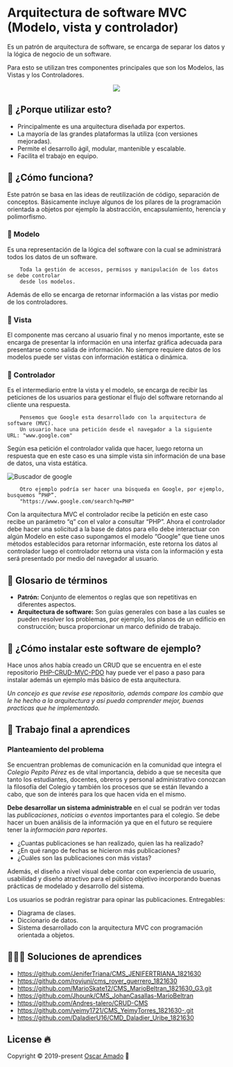 # Arquitectura de software MVC (Modelo, vista y controlador)
Es un patrón de arquitectura de software, se encarga de separar los datos y la lógica de negocio de
un software.

Para esto se utilizan tres componentes principales que son los Modelos, las Vistas y los
Controladores.
   
<p align="center"> 
    <img src="https://udemy-images.s3.amazonaws.com/redactor/raw/2017-09-26_04-11-36-6792e3e35f38e376cbf40cf0303af0d5.png">
</p>


## 📌 ¿Porque utilizar esto?
  * Principalmente es una arquitectura diseñada por expertos.
  * La mayoría de las grandes plataformas la utiliza (con versiones mejoradas).
  * Permite el desarrollo ágil, modular, mantenible y escalable.
  * Facilita el trabajo en equipo.

## 📌 ¿Cómo funciona?
Este patrón se basa en las ideas de reutilización de código, separación de conceptos. 
Básicamente
incluye algunos de los pilares de la programación orientada a objetos por ejemplo la abstracción,
encapsulamiento, herencia y polimorfismo.
  
### 📍 Modelo
Es una representación de la lógica del software con la cual se administrará todos los datos de un
software. 
``` 
    Toda la gestión de accesos, permisos y manipulación de los datos se debe controlar
    desde los modelos. 
``` 
Además de ello se encarga de retornar información a las vistas por medio de los controladores.

### 📍 Vista
El componente mas cercano al usuario final y no menos importante, este se encarga de presentar
la información en una interfaz gráfica adecuada para presentarse como salida de información.
No siempre requiere datos de los modelos puede ser vistas con información estática o dinámica.

### 📍 Controlador
Es el intermediario entre la vista y el modelo, se encarga de recibir las peticiones de los usuarios
para gestionar el flujo del software retornando al cliente una respuesta.

```
    Pensemos que Google esta desarrollado con la arquitectura de software (MVC).
    Un usuario hace una petición desde el navegador a la siguiente URL: "www.google.com"
```

Según esa petición el controlador valida que hacer, luego retorna un respuesta que en este caso es
una simple vista sin información de una base de datos, una vista estática.

![Buscador de google](https://upload.wikimedia.org/wikipedia/commons/9/96/Google_web_search.png)

```
    Otro ejemplo podría ser hacer una búsqueda en Google, por ejemplo, busquemos “PHP”.
    "https://www.google.com/search?q=PHP"
```
Con la arquitectura MVC el controlador recibe la petición en este caso recibe un parámetro “q”
con el valor a consultar “PHP”.
Ahora el controlador debe hacer una solicitud a la base de datos para ello debe interactuar con
algún Modelo en este caso supongamos el modelo “Google” que tiene unos métodos establecidos
para retornar información, este retorna los datos al controlador luego el controlador retorna una
vista con la información y esta será presentado por medio del navegador al usuario.


## 📌 Glosario de términos
* **Patrón:** Conjunto de elementos o reglas que son repetitivas en diferentes aspectos.
* **Arquitectura de software:** Son guías generales con base a las cuales se pueden resolver los
problemas, por ejemplo, los planos de un edificio en construcción; busca proporcionar un marco
definido de trabajo.

## 📌 ¿Cómo instalar este software de ejemplo? 
Hace unos años había creado un CRUD que se encuentra en el este repositorio [PHP-CRUD-MVC-PDO](https://github.com/ofaaoficial/PHP-CRUD-MVC-PDO/) hay puede ver el paso a paso para instalar además un ejemplo más básico de esta arquitectura.

_Un concejo es que revise ese repositorio, además compare los cambio que le he hecho a la arquitectura y así pueda comprender mejor, buenas practicas que he implementado._

## 📐 Trabajo final a aprendices

### Planteamiento del problema

Se encuentran problemas de comunicación en la comunidad que
integra el _Colegio Pepito Pérez_ es de vital importancia, debido a que
se necesita que tanto los estudiantes, docentes, obreros y personal
administrativo conozcan la filosofía del Colegio y también los procesos
que se están llevando a cabo, que son de interés para los que hacen
vida en el mismo.

**Debe desarrollar un sistema administrable** en el cual se podrán ver
todas las _publicaciones_, _noticias_ o _eventos_ importantes para el colegio.
Se debe hacer un buen análisis de la información ya que en el futuro
se requiere tener la _información para reportes_.

* ¿Cuantas publicaciones se han realizado, quien las ha realizado?
* ¿En qué rango de fechas se hicieron más publicaciones?
* ¿Cuáles son las publicaciones con más vistas?

Además, el diseño a nivel visual debe contar con experiencia de
usuario, usabilidad y diseño atractivo para el público objetivo
incorporando buenas prácticas de modelado y desarrollo del sistema.

Los usuarios se podrán registrar para opinar las publicaciones.
Entregables:
* Diagrama de clases.
* Diccionario de datos.
* Sistema desarrollado con la arquitectura MVC con programación orientada a objetos.

## 👨🏻‍💻 Soluciones de aprendices
* https://github.com/JeniferTriana/CMS_JENIFERTRIANA_1821630
* https://github.com/royjuni/cms_royer_guerrero_1821630
* https://github.com/MarioSkate12/CMS_MarioBeltran_1821630_G3.git
* https://github.com/Jhounk/CMS_JohanCasallas-MarioBeltran
* https://github.com/Andres-talero/CRUD-CMS  
* https://github.com/yeimy1721/CMS_YeimyTorres_1821630-.git
* https://github.com/DaladierU16/CMD_Daladier_Uribe_1821630

## License 🔥
Copyright © 2019-present [Oscar Amado](https://github.com/ofaaoficial) 🧔
